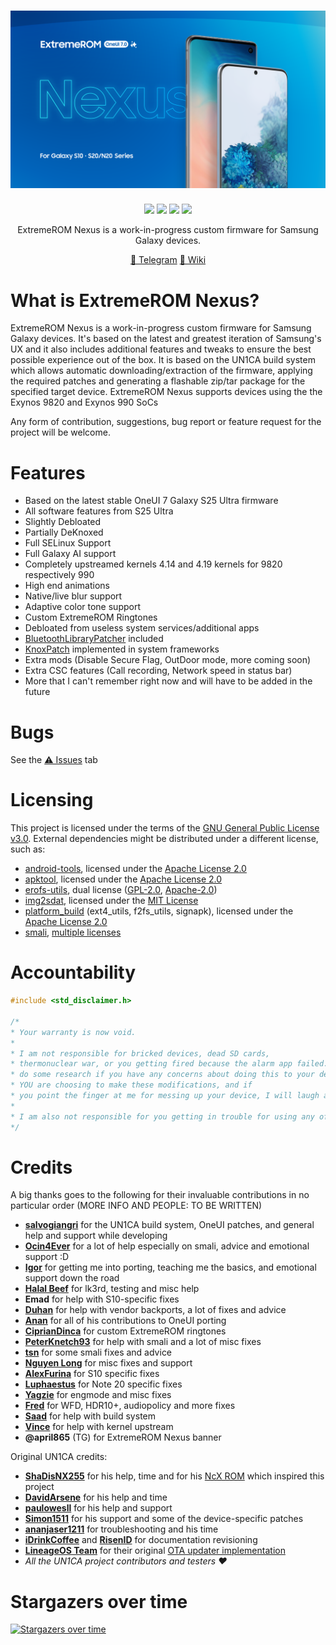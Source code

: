 <h1 align="center">
  <img loading="lazy" src="readme-res/banner.png"/>
</h1>
<p align="center">
  <a href="https://github.com/ExtremeXT/ExtremeROM/blob/fifteen/LICENSE"><img loading="lazy" src="https://img.shields.io/github/license/ExtremeXT/ExtremeROM?style=for-the-badge&logo=github"/></a>
  <a href="https://github.com/ExtremeXT/ExtremeROM/commits/fifteen"><img loading="lazy" src="https://img.shields.io/github/last-commit/ExtremeXT/ExtremeROM/fourteen?style=for-the-badge"/></a>
  <a href="https://github.com/ExtremeXT/ExtremeROM/stargazers"><img loading="lazy" src="https://img.shields.io/github/stars/ExtremeXT/ExtremeROM?style=for-the-badge"/></a>
  <a href="https://github.com/ExtremeXT/ExtremeROM/graphs/contributors"><img loading="lazy" src="https://img.shields.io/github/contributors/ExtremeXT/ExtremeROM?style=for-the-badge"/></a>
</p>
<p align="center">ExtremeROM Nexus is a work-in-progress custom firmware for Samsung Galaxy devices.</p>

<p align="center">
  <a href="https://t.me/extremerom">💬 Telegram</a>
  <a href="https://github.com/ExtremeXT/ExtremeROM/wiki">📖 Wiki</a>
</p>

# What is ExtremeROM Nexus?
ExtremeROM Nexus is a work-in-progress custom firmware for Samsung Galaxy devices. It's based on the latest and greatest iteration of Samsung's UX and it also includes additional features and tweaks to ensure the best possible experience out of the box.
It is based on the UN1CA build system which allows automatic downloading/extraction of the firmware, applying the required patches and generating a flashable zip/tar package for the specified target device.
ExtremeROM Nexus supports devices using the the Exynos 9820 and Exynos 990 SoCs

Any form of contribution, suggestions, bug report or feature request for the project will be welcome.

# Features
- Based on the latest stable OneUI 7 Galaxy S25 Ultra firmware
- All software features from S25 Ultra
- Slightly Debloated
- Partially DeKnoxed
- Full SELinux Support
- Full Galaxy AI support
- Completely upstreamed kernels 4.14 and 4.19 kernels for 9820 respectively 990
- High end animations
- Native/live blur support
- Adaptive color tone support
- Custom ExtremeROM Ringtones
- Debloated from useless system services/additional apps
- [BluetoothLibraryPatcher](https://github.com/3arthur6/BluetoothLibraryPatcher) included
- [KnoxPatch](https://github.com/salvogiangri/KnoxPatch) implemented in system frameworks
- Extra mods (Disable Secure Flag, OutDoor mode, more coming soon)
- Extra CSC features (Call recording, Network speed in status bar)
- More that I can't remember right now and will have to be added in the future

# Bugs
See the <a href="https://github.com/ExtremeXT/ExtremeROM/issues">⚠ Issues</a> tab

# Licensing
This project is licensed under the terms of the [GNU General Public License v3.0](LICENSE). External dependencies might be distributed under a different license, such as:
- [android-tools](https://github.com/nmeum/android-tools), licensed under the [Apache License 2.0](https://github.com/nmeum/android-tools/blob/master/LICENSE)
- [apktool](https://github.com/iBotPeaches/Apktool), licensed under the [Apache License 2.0](https://github.com/iBotPeaches/Apktool/blob/master/LICENSE.md)
- [erofs-utils](https://github.com/sekaiacg/erofs-utils/), dual license ([GPL-2.0](https://github.com/sekaiacg/erofs-utils/blob/dev/LICENSES/GPL-2.0), [Apache-2.0](https://github.com/sekaiacg/erofs-utils/blob/dev/LICENSES/Apache-2.0))
- [img2sdat](https://github.com/xpirt/img2sdat), licensed under the [MIT License](https://github.com/xpirt/img2sdat/blob/master/LICENSE)
- [platform_build](https://android.googlesource.com/platform/build/) (ext4_utils, f2fs_utils, signapk), licensed under the [Apache License 2.0](https://source.android.com/docs/setup/about/licenses)
- [smali](https://github.com/google/smali), [multiple licenses](https://github.com/google/smali/blob/main/third_party/NOTICE)

# Accountability
```cpp
#include <std_disclaimer.h>

/*
* Your warranty is now void.
*
* I am not responsible for bricked devices, dead SD cards,
* thermonuclear war, or you getting fired because the alarm app failed. Please
* do some research if you have any concerns about doing this to your device
* YOU are choosing to make these modifications, and if
* you point the finger at me for messing up your device, I will laugh at you.
*
* I am also not responsible for you getting in trouble for using any of the features in this ROM, including but not limited to Call Recording, secure flag removal etc.
*/
```

# Credits
A big thanks goes to the following for their invaluable contributions in no particular order (MORE INFO AND PEOPLE: TO BE WRITTEN)
- **[salvogiangri](https://github.com/salvogiangri)** for the UN1CA build system, OneUI patches, and general help and support while developing
- **[Ocin4Ever](https://github.com/Ocin4Ever)** for a lot of help especially on smali, advice and emotional support :D
- **[Igor](https://github.com/BotchedRPR)** for getting me into porting, teaching me the basics, and emotional support down the road
- **[Halal Beef](https://github.com/halal-beef)** for lk3rd, testing and misc help
- **Emad** for help with S10-specific fixes
- **[Duhan](https://github.com/duhansysl)** for help with vendor backports, a lot of fixes and advice
- **[Anan](https://github.com/ananjaser1211)** for all of his contributions to OneUI porting
- **[CiprianDinca](https://github.com/CiprianDinca9)** for custom ExtremeROM ringtones
- **[PeterKnetch93](https://github.com/PeterKnetch93)** for help with smali and a lot of misc fixes
- **[tsn](https://github.com/tisenu100)** for some smali fixes and advice
- **[Nguyen Long](https://github.com/LumiPlayground)** for misc fixes and support
- **[AlexFurina](https://github.com/AlexFurina)** for S10 specific fixes
- **[Luphaestus](https://github.com/Luphaestus)** for Note 20 specific fixes
- **[Yagzie](https://github.com/Yagzie)** for engmode and misc fixes
- **[Fred](https://github.com/xfwdrev)** for WFD, HDR10+, audiopolicy and more fixes
- **[Saad](https://github.com/saadelasfur)** for help with build system
- **[Vince](https://github.com/vinceboberly)** for help with kernel upstream
- **@april865** (TG) for ExtremeROM Nexus banner

Original UN1CA credits:
- **[ShaDisNX255](https://github.com/ShaDisNX255)** for his help, time and for his [NcX ROM](https://github.com/ShaDisNX255/NcX_Stock) which inspired this project
- **[DavidArsene](https://github.com/DavidArsene)** for his help and time
- **[paulowesll](https://github.com/paulowesll)** for his help and support
- **[Simon1511](https://github.com/Simon1511)** for his support and some of the device-specific patches
- **[ananjaser1211](https://github.com/ananjaser1211)** for troubleshooting and his time
- **[iDrinkCoffee](https://github.com/iDrinkCoffee-TG)** and **[RisenID](https://github.com/RisenID)** for documentation revisioning
- **[LineageOS Team](https://www.lineageos.org/)** for their original [OTA updater implementation](https://github.com/LineageOS/android_packages_apps_Updater)
- *All the UN1CA project contributors and testers ❤️*

# Stargazers over time
[![Stargazers over time](https://starchart.cc/ExtremeXT/ExtremeROM.svg)](https://starchart.cc/ExtremeXT/ExtremeROM)
